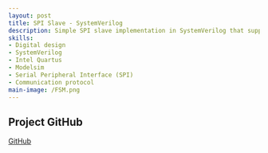 ```yaml
---
layout: post
title: SPI Slave - SystemVerilog
description: Simple SPI slave implementation in SystemVerilog that supports single-byte (8-bit) SPI communication. It is designed to work with SPI Mode 0 (CPOL = 0, CPHA = 0), and can be simulated using ModelSim and synthesized in Quartus.
skills: 
- Digital design
- SystemVerilog
- Intel Quartus
- Modelsim
- Serial Peripheral Interface (SPI)
- Communication protocol
main-image: /FSM.png
---
```


## Project GitHub

[GitHub](https://github.com/mmzarif/spi_project)
